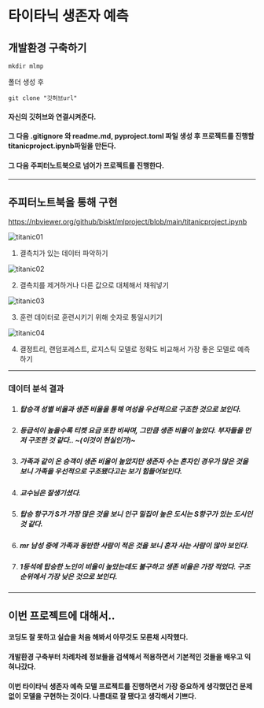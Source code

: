 # 타이타닉 생존자 예측

## 개발환경 구축하기
```
mkdir mlmp
```
폴더 생성 후
```
git clone "깃허브url"
```
#### 자신의 깃허브와 연결시켜준다.
#### 그 다음 .gitignore 와 readme.md, pyproject.toml 파일 생성 후 프로젝트를 진행할 titanicproject.ipynb파일을 만든다.
#### 그 다음 주피터노트북으로 넘어가 프로젝트를 진행한다.

----------

## 주피터노트북을 통해 구현

https://nbviewer.org/github/biskt/mlproject/blob/main/titanicproject.ipynb


![titanic01](https://github.com/user-attachments/assets/38a6aa06-0eb1-4fbe-a39a-817cfc23cc35)

1. 결측치가 있는 데이터 파악하기

![titanic02](https://github.com/user-attachments/assets/b01f3ded-69fe-4bbf-a5b2-fee22c8c0217)

2. 결측치를 제거하거나 다른 값으로 대체해서 채워넣기

![titanic03](https://github.com/user-attachments/assets/9e7fc541-7244-42e7-aa25-40f571691aa1)

3. 훈련 데이터로 훈련시키기 위해 숫자로 통일시키기

![titanic04](https://github.com/user-attachments/assets/2d2db4e4-1f32-417c-b1dd-146d7d7919bb)

4. 결정트리, 랜덤포레스트, 로지스틱 모델로 정확도 비교해서 가장 좋은 모델로 예측하기

-----------

### 데이터 분석 결과
1. ##### 탑승객 성별 비율과 생존 비율을 통해 여성을 우선적으로 구조한 것으로 보인다.
2. ##### 등급석이 높을수록 티켓 요금 또한 비싸며, 그만큼 생존 비율이 높았다. 부자들을 먼저 구조한 것 같다.. ~(이것이 현실인가)~
3. ##### 가족과 같이 온 승객이 생존 비율이 높았지만 생존자 수는 혼자인 경우가 많은 것을 보니 가족을 우선적으로 구조됐다고는 보기 힘들어보인다.
4. ##### 교수님은 잘생기셨다.
5. ##### 탑승 항구가 S가 가장 많은 것을 보니 인구 밀집이 높은 도시는 S항구가 있는 도시인 것 같다.
6. ##### mr 남성 중에 가족과 동반한 사람이 적은 것을 보니 혼자 사는 사람이 많아 보인다.
7. ##### 1등석에 탑승한 노인이 비율이 높았는데도 불구하고 생존 비율은 가장 적었다. 구조 순위에서 가장 낮은 것으로 보인다.


-----------

## 이번 프로젝트에 대해서..
#### 코딩도 잘 못하고 실습을 처음 해봐서 아무것도 모른채 시작했다.
#### 개발환경 구축부터 차례차례 정보들을 검색해서  적용하면서 기본적인 것들을 배우고 익혀나갔다.
#### 이번 타이타닉 생존자 예측 모델 프로젝트를 진행하면서 가장 중요하게 생각했던건 문제없이 모델을 구현하는 것이다. 나름대로 잘 됐다고 생각해서 기쁘다.